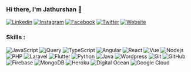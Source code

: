 ### Hi there, I'm Jathurshan 👋

[![Linkedin](https://img.shields.io/badge/-LinkedIn-222222?style=flat-square&logo=Linkedin&logoColor=white&link=https://www.linkedin.com/in/shanjathurshan/)](https://www.linkedin.com/in/shanjathurshan/)
[![Instagram](https://img.shields.io/badge/Instagram-222222?&style=flat-square&logo=instagram&logoColor=white&link=https://www.instagram.com/shan_jathurshan/)](https://www.instagram.com/shan_jathurshan/)
[![Facebook](https://img.shields.io/badge/Facebook-222222?&style=flat-square&logo=facebook&logoColor=white&link=https://www.facebook.com/shanjathurshan01/)](https://www.facebook.com/shanjathurshan01/)
[![Twitter](https://img.shields.io/badge/-Twitter-222222?style=flat-square&logo=twitter&logoColor=white&link=https://twitter.com/shan_jathurshan/)](https://twitter.com/shan_jathurshan/)
[![Website](https://img.shields.io/badge/WebSite-222222?&style=flat-square&logo=google-chrome&logoColor=white&link=https://shanjathurshan.github.io/)](https://shanjathurshan.github.io/)


### Skills : <br/>
<!-- ![HTML5](https://img.shields.io/badge/-HTML5-E34F26?style=flat-square&logo=html5&logoColor=white)
![CSS3](https://img.shields.io/badge/-CSS3-1572B6?style=flat-square&logo=css3)
![Bootstrap](https://img.shields.io/badge/-Bootstrap-563D7C?style=flat-square&logo=bootstrap) -->
![JavaScript](https://img.shields.io/badge/-JavaScript-black?style=flat-square&logo=javascript)
![jQuery](https://img.shields.io/badge/-jQuery-0769AD?style=flat-square&logo=jquery&logoColor=white)
![TypeScript](https://img.shields.io/badge/-TypeScript-007ACC?style=flat-square&logo=typescript&logoColor=white)
![Angular](https://img.shields.io/badge/-Angular-DD0031?style=flat-square&logo=angular)
![React](https://img.shields.io/badge/-React.js-2088FF?style=flat-square&logo=react)
![Vue](https://img.shields.io/badge/-Vue-4fc08d?style=flat&logo=vuedotjs&logoColor=fff)
![Nodejs](https://img.shields.io/badge/-Nodejs-black?style=flat-square&logo=Node.js)
![PHP](https://img.shields.io/badge/PHP-black?style=flat-square&logo=php)
![Laravel](https://img.shields.io/badge/Laravel-black?style=flat-square&logo=laravel)
![Flutter](https://img.shields.io/badge/-Flutter-02569B?style=flat-square&logo=flutter)
![Python](https://img.shields.io/badge/-Python-3776AB?style=flat-square&logo=python&logoColor=white)
![Java](https://img.shields.io/badge/-Java-red?style=flat-square&logo=java)
![Wordpress](https://img.shields.io/badge/Wordpress-1572B6?style=flat-square&logo=wordpress)
![Git](https://img.shields.io/badge/-Git-black?style=flat-square&logo=git)
![GitHub](https://img.shields.io/badge/-GitHub-181717?style=flat-square&logo=github)
![Firebase](https://img.shields.io/badge/Firebase-007ACC?style=flat-square&logo=firebase)
![MongoDB](https://img.shields.io/badge/-MongoDB-4EA94B?style=flat-square&logo=mongodb&logoColor=white)
![Heroku](https://img.shields.io/badge/-Heroku-430098?style=flat-square&logo=heroku)
![Digital Ocean](https://img.shields.io/badge/-Digital_Ocean-0080FF?style=flat-square&logo=DigitalOcean&logoColor=white)
![Google Cloud](https://img.shields.io/badge/Google%20Cloud-black?style=flat-square&logo=google-cloud)
